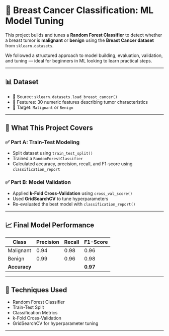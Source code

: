 # 🧠 Breast Cancer Classification: ML Model Tuning

This project builds and tunes a **Random Forest Classifier** to detect whether a breast tumor is **malignant** or **benign** using the **Breast Cancer dataset** from `sklearn.datasets`.

We followed a structured approach to model building, evaluation, validation, and tuning — ideal for beginners in ML looking to learn practical steps.

---

## 📊 Dataset
- 📁 Source: `sklearn.datasets.load_breast_cancer()`
- 🔢 Features: 30 numeric features describing tumor characteristics
- 🎯 Target: `Malignant` or `Benign`

---

## 🧪 What This Project Covers

### ✅ Part A: Train-Test Modeling
- Split dataset using `train_test_split()`
- Trained a `RandomForestClassifier`
- Calculated accuracy, precision, recall, and F1-score using `classification_report`

### ✅ Part B: Model Validation
- Applied **k-Fold Cross-Validation** using `cross_val_score()`
- Used **GridSearchCV** to tune hyperparameters
- Re-evaluated the best model with `classification_report()`

---

## 📈 Final Model Performance

| Class      | Precision | Recall | F1-Score |
|------------|-----------|--------|----------|
| Malignant  | 0.94      | 0.98   | 0.96     |
| Benign     | 0.99      | 0.96   | 0.98     |
| **Accuracy** |         |        | **0.97**  |

---

## 🧠 Techniques Used
- Random Forest Classifier
- Train-Test Split
- Classification Metrics
- k-Fold Cross-Validation
- GridSearchCV for hyperparameter tuning

---
